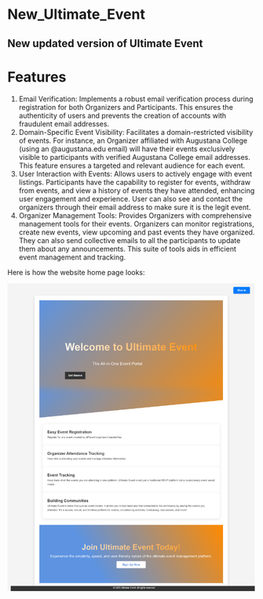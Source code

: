 ﻿# New_Ultimate_Event

 ## New updated version of Ultimate Event

# Features

1. Email Verification: Implements a robust email verification process during registration for both Organizers and Participants. This ensures the authenticity of users and prevents the creation of accounts with fraudulent email addresses.
2. Domain-Specific Event Visibility: Facilitates a domain-restricted visibility of events. For instance, an Organizer affiliated with Augustana College (using an @augustana.edu email) will have their events exclusively visible to participants with verified Augustana College email addresses. This feature ensures a targeted and relevant audience for each event.
3. User Interaction with Events: Allows users to actively engage with event listings. Participants have the capability to register for events, withdraw from events, and view a history of events they have attended, enhancing user engagement and experience. User can also see and contact the organizers through their email address to make sure it is the legit event.
4. Organizer Management Tools: Provides Organizers with comprehensive management tools for their events. Organizers can monitor registrations, create new events, view upcoming and past events they have organized. They can also send collective emails to all the participants to update them about any announcements.
This suite of tools aids in efficient event management and tracking.

Here is how the website home page looks:

![Home Page](./Ultimate_Event_Home.png)
